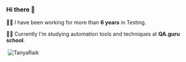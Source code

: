 ### Hi there 👋

:woman_technologist: I have been working for more than **6 years** in Testing.

:woman_student: Currently I'm studying automation tools and techniques at **QA.guru school**.

<p>&nbsp;<img align="center" src="https://github-readme-stats.vercel.app/api?username=TanyaRaik&theme=buefy&show_icons=true&locale=en" alt="TanyaRaik" /></p>

<!--
**TanyaRaik/TanyaRaik** is a ✨ _special_ ✨ repository because its `README.md` (this file) appears on your GitHub profile.

Here are some ideas to get you started:

- 🔭 I’m currently working on ...
- 🌱 I’m currently learning ...
- 👯 I’m looking to collaborate on ...
- 🤔 I’m looking for help with ...
- 💬 Ask me about ...
- 📫 How to reach me: ...
- 😄 Pronouns: ...
- ⚡ Fun fact: ...
-->
